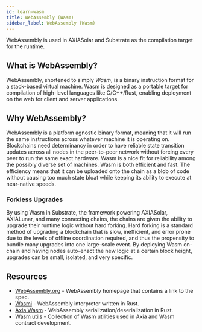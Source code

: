 ```yaml
---
id: learn-wasm
title: WebAssembly (Wasm)
sidebar_label: WebAssembly (Wasm)
---
```


WebAssembly is used in AXIASolar and Substrate as the compilation target for the runtime.

## What is WebAssembly?

WebAssembly, shortened to simply _Wasm_, is a binary instruction format for a stack-based virtual machine. Wasm is designed as a portable target for compilation of high-level languages like C/C++/Rust, enabling deployment on the web for client and server applications.

## Why WebAssembly?

WebAssembly is a platform agnostic binary format, meaning that it will run the same instructions across whatever machine it is operating on. Blockchains need determinancy in order to have reliable state transition updates across all nodes in the peer-to-peer network without forcing every peer to run the same exact hardware. Wasm is a nice fit for reliability among the possibly diverse set of machines. Wasm is both efficient and fast. The efficiency means that it can be uploaded onto the chain as a blob of code without causing too much state bloat while keeping its ability to execute at near-native speeds.

### Forkless Upgrades

By using Wasm in Substrate, the framework powering AXIASolar, AXIALunar, and many connecting chains, the chains are given the ability to upgrade their runtime logic without hard forking. Hard forking is a standard method of upgrading a blockchain that is slow, inefficient, and error prone due to the levels of offline coordination required, and thus the propensity to bundle many upgrades into one large-scale event. By deploying Wasm on-chain and having nodes auto-enact the new logic at a certain block height, upgrades can be small, isolated, and very specific.

## Resources

- [WebAssembly.org](https://webassembly.org/) - WebAssembly homepage that contains a link to the spec.
- [Wasmi](https://github.com/axia-tech/Wasmi) - WebAssembly interpreter written in Rust.
- [Axia Wasm](https://github.com/axia-tech/axia-Wasm) - WebAssembly serialization/deserialization in Rust.
- [Wasm utils](https://github.com/axia-tech/Wasm-utils) - Collection of Wasm utilities used in Axia and Wasm contract development.
